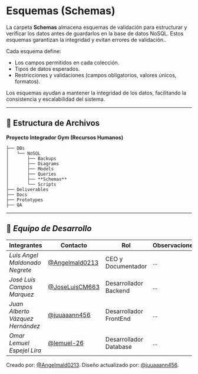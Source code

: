 # Esquemas (Schemas)

La carpeta **Schemas** almacena esquemas de validación para estructurar y verificar los datos antes de guardarlos en la base de datos NoSQL. Estos esquemas garantizan la integridad y evitan errores de validación..

Cada esquema define:
- Los campos permitidos en cada colección.
- Tipos de datos esperados.
- Restricciones y validaciones (campos obligatorios, valores únicos, formatos).

Los esquemas ayudan a mantener la integridad de los datos, facilitando la consistencia y escalabilidad del sistema.

---

## 📁 **Estructura de Archivos**
**Proyecto Integrador Gym (Recursos Humanos)**

```plaintext
├── DBs
│   └── NoSQL
│       ├── Backups
│       ├── Diagrams
│       ├── Models
│       ├── Queries
│       ├── **Schemas**
│       └── Scripts
├── Deliverables
├── Docs
├── Prototypes
├── QA
```

---

## 👥 *Equipo de Desarrollo*

| Integrantes                   | Contacto                                                   | Rol                      | Observaciones |
| ----------------------------- | ---------------------------------------------------------- | ------------------------ | ------------- |
| *Luis Angel Maldonado Negrete*    | [@Angelmald0213](https://github.com/Angelmald0213)                     | CEO y Documentador | ...           |
| *José Luis Campos Marquez* | [@JoseLuisCM663](https://github.com/JoseLuisCM663)             | Desarrollador Backend             | ...           |
| *Juan Alberto Vázquez Hernández*   | [@juuaaann456](https://github.com/MRVargas19)               | Desarrollador FrontEnd             | ...           |
| *Omar Lemuel Espejel Lira* | [@lemuel-26](https://github.com/lemuel-26) | Desarrollador Database   | ...           |


Creado por: [@Angelmald0213](https://github.com/Angelmald0213).
Diseño actualizado por: [@juuaaann456](https://github.com/juuaaann456). 
